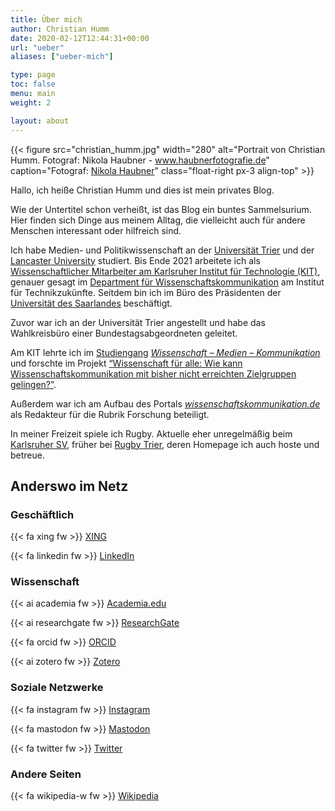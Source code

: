 ```yaml
---
title: Über mich
author: Christian Humm
date: 2020-02-12T12:44:31+00:00
url: "ueber"
aliases: ["ueber-mich"]

type: page
toc: false
menu: main
weight: 2

layout: about
---
```


{{< figure src="christian_humm.jpg" width="280" alt="Portrait von Christian Humm. Fotograf: Nikola Haubner - www.haubnerfotografie.de" caption="Fotograf: [Nikola Haubner](https://www.haubnerfotografie.de/)" class="float-right px-3 align-top" >}}

Hallo, ich heiße Christian Humm und dies ist mein privates Blog.

Wie der Untertitel schon verheißt, ist das Blog ein buntes Sammelsurium. Hier finden sich Dinge aus meinem Alltag, die vielleicht auch für andere Menschen interessant oder hilfreich sind.

Ich habe Medien- und Politikwissenschaft an der [Universität Trier][1] und der [Lancaster University][2] studiert. Bis Ende 2021 arbeitete ich als [Wissenschaftlicher Mitarbeiter am Karlsruher Institut für Technologie (KIT)][3], genauer gesagt im [Department für Wissenschaftskommunikation][4] am Institut für Technikzukünfte. Seitdem bin ich im Büro des Präsidenten der [Universität des Saarlandes](https://www.uni-saarland.de/) beschäftigt.

Zuvor war ich an der Universität Trier angestellt und habe das Wahlkreisbüro einer Bundestagsabgeordneten geleitet.

Am KIT lehrte ich im [Studiengang][5] _[Wissenschaft &#8211; Medien &#8211; Kommunikation][5]_ und forschte im Projekt [&#8220;Wissenschaft für alle: Wie kann Wissenschaftskommunikation mit bisher nicht erreichten Zielgruppen gelingen?&#8221;][6].

Außerdem war ich am Aufbau des Portals _[wissenschaftskommunikation.de][7]_ als Redakteur für die Rubrik Forschung beteiligt.

In meiner Freizeit spiele ich Rugby. Aktuelle eher unregelmäßig beim [Karlsruher SV][8], früher bei [Rugby Trier][9], deren Homepage ich auch hoste und betreue.

## Anderswo im Netz

### Geschäftlich

{{< fa xing fw >}} [XING](https://www.xing.com/profile/Christian_Humm4/)

{{< fa linkedin fw >}} [LinkedIn](https://www.linkedin.com/in/christian-humm/)

### Wissenschaft

{{< ai academia fw >}} [Academia.edu](https://www.researchgate.net/profile/Christian_Humm)

{{< ai researchgate fw >}} [ResearchGate](https://www.researchgate.net/profile/Christian_Humm)

{{< fa orcid fw >}} [ORCID](https://orcid.org/0000-0001-8789-530X)

{{< ai zotero fw >}} [Zotero](https://www.zotero.org/cmlnet)

### Soziale Netzwerke

{{< fa instagram fw >}} [Instagram](https://www.instagram.com/ch_humm/)

{{< fa mastodon fw >}} [Mastodon](https://social.tchncs.de/@cml_net)

{{< fa twitter fw >}} [Twitter](https://twitter.com/ch_humm)

### Andere Seiten

{{< fa wikipedia-w fw >}} [Wikipedia](https://de.wikipedia.org/wiki/Benutzer:CML0815)

 [1]: https://www.uni-trier.de/
 [2]: https://www.lancaster.ac.uk/
 [3]: https://wmk.itz.kit.edu/1320_christian_humm.php
 [4]: https://wmk.itz.kit.edu/
 [5]: http://www.wmk-karlsruhe.de
 [6]: https://wmk.itz.kit.edu/2943.php
 [7]: https://www.wissenschaftskommunikation.de/
 [8]: https://karlsruher-sv.de/category/verein/rugby/
 [9]: https://www.rugby-trier.de/
